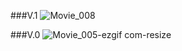 ###V.1
![Movie_008](https://github.com/user-attachments/assets/771a226e-bf3f-4021-89ce-c72080813731)


###V.0
![Movie_005-ezgif com-resize](https://github.com/user-attachments/assets/a622e1c3-0a52-431c-b2e8-0df49f29b714)
